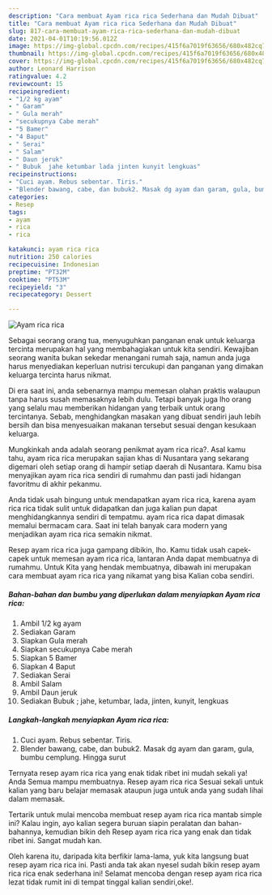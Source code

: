 ```yaml
---
description: "Cara membuat Ayam rica rica Sederhana dan Mudah Dibuat"
title: "Cara membuat Ayam rica rica Sederhana dan Mudah Dibuat"
slug: 817-cara-membuat-ayam-rica-rica-sederhana-dan-mudah-dibuat
date: 2021-04-01T10:19:56.012Z
image: https://img-global.cpcdn.com/recipes/415f6a7019f63656/680x482cq70/ayam-rica-rica-foto-resep-utama.jpg
thumbnail: https://img-global.cpcdn.com/recipes/415f6a7019f63656/680x482cq70/ayam-rica-rica-foto-resep-utama.jpg
cover: https://img-global.cpcdn.com/recipes/415f6a7019f63656/680x482cq70/ayam-rica-rica-foto-resep-utama.jpg
author: Leonard Harrison
ratingvalue: 4.2
reviewcount: 15
recipeingredient:
- "1/2 kg ayam"
- " Garam"
- " Gula merah"
- "secukupnya Cabe merah"
- "5 Bamer"
- "4 Baput"
- " Serai"
- " Salam"
- " Daun jeruk"
- " Bubuk  jahe ketumbar lada jinten kunyit lengkuas"
recipeinstructions:
- "Cuci ayam. Rebus sebentar. Tiris."
- "Blender bawang, cabe, dan bubuk2. Masak dg ayam dan garam, gula, bumbu cemplung. Hingga surut"
categories:
- Resep
tags:
- ayam
- rica
- rica

katakunci: ayam rica rica 
nutrition: 250 calories
recipecuisine: Indonesian
preptime: "PT32M"
cooktime: "PT53M"
recipeyield: "3"
recipecategory: Dessert

---
```



![Ayam rica rica](https://img-global.cpcdn.com/recipes/415f6a7019f63656/680x482cq70/ayam-rica-rica-foto-resep-utama.jpg)

Sebagai seorang orang tua, menyuguhkan panganan enak untuk keluarga tercinta merupakan hal yang membahagiakan untuk kita sendiri. Kewajiban seorang  wanita bukan sekedar menangani rumah saja, namun anda juga harus menyediakan keperluan nutrisi tercukupi dan panganan yang dimakan keluarga tercinta harus nikmat.

Di era  saat ini, anda sebenarnya mampu memesan olahan praktis walaupun tanpa harus susah memasaknya lebih dulu. Tetapi banyak juga lho orang yang selalu mau memberikan hidangan yang terbaik untuk orang tercintanya. Sebab, menghidangkan masakan yang dibuat sendiri jauh lebih bersih dan bisa menyesuaikan makanan tersebut sesuai dengan kesukaan keluarga. 



Mungkinkah anda adalah seorang penikmat ayam rica rica?. Asal kamu tahu, ayam rica rica merupakan sajian khas di Nusantara yang sekarang digemari oleh setiap orang di hampir setiap daerah di Nusantara. Kamu bisa menyajikan ayam rica rica sendiri di rumahmu dan pasti jadi hidangan favoritmu di akhir pekanmu.

Anda tidak usah bingung untuk mendapatkan ayam rica rica, karena ayam rica rica tidak sulit untuk didapatkan dan juga kalian pun dapat menghidangkannya sendiri di tempatmu. ayam rica rica dapat dimasak memalui bermacam cara. Saat ini telah banyak cara modern yang menjadikan ayam rica rica semakin nikmat.

Resep ayam rica rica juga gampang dibikin, lho. Kamu tidak usah capek-capek untuk memesan ayam rica rica, lantaran Anda dapat membuatnya di rumahmu. Untuk Kita yang hendak membuatnya, dibawah ini merupakan cara membuat ayam rica rica yang nikamat yang bisa Kalian coba sendiri.

<!--inarticleads1-->

##### Bahan-bahan dan bumbu yang diperlukan dalam menyiapkan Ayam rica rica:

1. Ambil 1/2 kg ayam
1. Sediakan  Garam
1. Siapkan  Gula merah
1. Siapkan secukupnya Cabe merah
1. Siapkan 5 Bamer
1. Siapkan 4 Baput
1. Sediakan  Serai
1. Ambil  Salam
1. Ambil  Daun jeruk
1. Sediakan  Bubuk ; jahe, ketumbar, lada, jinten, kunyit, lengkuas




<!--inarticleads2-->

##### Langkah-langkah menyiapkan Ayam rica rica:

1. Cuci ayam. Rebus sebentar. Tiris.
1. Blender bawang, cabe, dan bubuk2. Masak dg ayam dan garam, gula, bumbu cemplung. Hingga surut




Ternyata resep ayam rica rica yang enak tidak ribet ini mudah sekali ya! Anda Semua mampu membuatnya. Resep ayam rica rica Sesuai sekali untuk kalian yang baru belajar memasak ataupun juga untuk anda yang sudah lihai dalam memasak.

Tertarik untuk mulai mencoba membuat resep ayam rica rica mantab simple ini? Kalau ingin, ayo kalian segera buruan siapin peralatan dan bahan-bahannya, kemudian bikin deh Resep ayam rica rica yang enak dan tidak ribet ini. Sangat mudah kan. 

Oleh karena itu, daripada kita berfikir lama-lama, yuk kita langsung buat resep ayam rica rica ini. Pasti anda tak akan nyesel sudah bikin resep ayam rica rica enak sederhana ini! Selamat mencoba dengan resep ayam rica rica lezat tidak rumit ini di tempat tinggal kalian sendiri,oke!.


